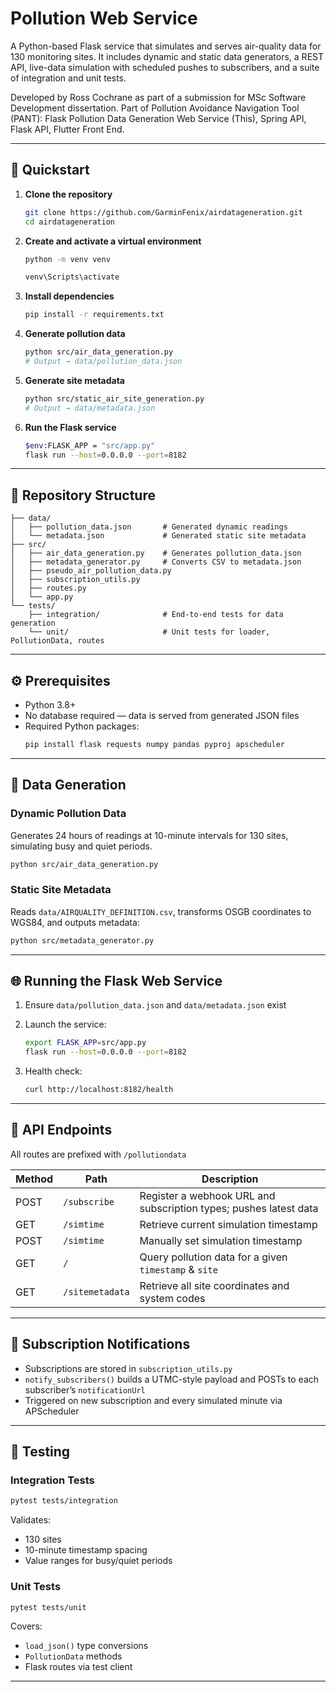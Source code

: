 
# Pollution Web Service

A Python-based Flask service that simulates and serves air-quality data for 130 monitoring sites. It includes dynamic and static data generators, a REST API, live-data simulation with scheduled pushes to subscribers, and a suite of integration and unit tests.

Developed by Ross Cochrane as part of a submission for MSc Software Development
dissertation.
Part of Pollution Avoidance Navigation Tool (PANT):
Flask Pollution Data Generation Web Service (This),
Spring API,
Flask API,
Flutter Front End.

---

## 🚀 Quickstart

1. **Clone the repository**
   ```bash
   git clone https://github.com/GarminFenix/airdatageneration.git
   cd airdatageneration
   ```

2. **Create and activate a virtual environment**
   ```bash
   python -m venv venv
   
   venv\Scripts\activate         
   ```

3. **Install dependencies**
   ```bash
   pip install -r requirements.txt
   ```

4. **Generate pollution data**
   ```bash
   python src/air_data_generation.py
   # Output → data/pollution_data.json
   ```

5. **Generate site metadata**
   ```bash
   python src/static_air_site_generation.py
   # Output → data/metadata.json
   ```

6. **Run the Flask service**
   ```bash
   $env:FLASK_APP = "src/app.py"
   flask run --host=0.0.0.0 --port=8182

   ```

---

## 🧱 Repository Structure

```
├── data/
│   ├── pollution_data.json       # Generated dynamic readings
│   └── metadata.json             # Generated static site metadata
├── src/
│   ├── air_data_generation.py    # Generates pollution_data.json
│   ├── metadata_generator.py     # Converts CSV to metadata.json
│   ├── pseudo_air_pollution_data.py
│   ├── subscription_utils.py
│   ├── routes.py
│   └── app.py
└── tests/
    ├── integration/              # End-to-end tests for data generation
    └── unit/                     # Unit tests for loader, PollutionData, routes
```

---

## ⚙️ Prerequisites

- Python 3.8+  
- No database required — data is served from generated JSON files  
- Required Python packages:
  ```bash
  pip install flask requests numpy pandas pyproj apscheduler
  ```

---

## 🔄 Data Generation

### Dynamic Pollution Data

Generates 24 hours of readings at 10-minute intervals for 130 sites, simulating busy and quiet periods.

```bash
python src/air_data_generation.py
```

### Static Site Metadata

Reads `data/AIRQUALITY_DEFINITION.csv`, transforms OSGB coordinates to WGS84, and outputs metadata:

```bash
python src/metadata_generator.py
```

---

## 🌐 Running the Flask Web Service 

1. Ensure `data/pollution_data.json` and `data/metadata.json` exist  
2. Launch the service:
   ```bash
   export FLASK_APP=src/app.py
   flask run --host=0.0.0.0 --port=8182
   ```

3. Health check:
   ```bash
   curl http://localhost:8182/health
   ```

---

## 📡 API Endpoints

All routes are prefixed with `/pollutiondata`

| Method | Path                       | Description                                                        |
|--------|----------------------------|--------------------------------------------------------------------|
| POST   | `/subscribe`               | Register a webhook URL and subscription types; pushes latest data |
| GET    | `/simtime`                 | Retrieve current simulation timestamp                              |
| POST   | `/simtime`                 | Manually set simulation timestamp                                  |
| GET    | `/`                        | Query pollution data for a given `timestamp` & `site`              |
| GET    | `/sitemetadata`            | Retrieve all site coordinates and system codes                     |

---

## 🔔 Subscription Notifications

- Subscriptions are stored in `subscription_utils.py`
- `notify_subscribers()` builds a UTMC-style payload and POSTs to each subscriber’s `notificationUrl`
- Triggered on new subscription and every simulated minute via APScheduler

---

## 🧪 Testing

### Integration Tests

```bash
pytest tests/integration
```

Validates:
- 130 sites  
- 10-minute timestamp spacing  
- Value ranges for busy/quiet periods  

### Unit Tests

```bash
pytest tests/unit
```

Covers:
- `load_json()` type conversions  
- `PollutionData` methods  
- Flask routes via test client  

---

